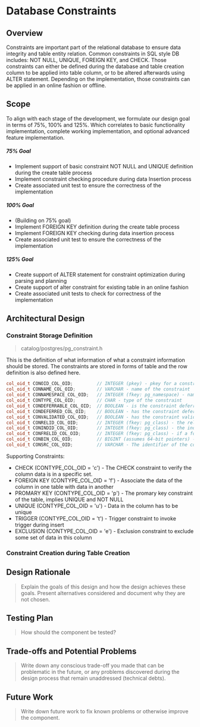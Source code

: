 # Database Constraints

## Overview

Constraints are important part of the relational database to ensure data integrity and table entity relation. Common constraints in SQL style DB includes: NOT NULL, UNIQUE, FOREIGN KEY, and CHECK. Those constraints can either be defined during the database and table creation column to be applied into table column, or to be altered afterwards using ALTER statement. Depending on the implementation, those constraints can be applied in an online fashion or offline. 

## Scope
To align with each stage of the development, we formulate our design goal in terms of 75%, 100% and 125%. Which correlates to basic functionality implementation, complete working implementation, and optional advanced feature implementation.

##### 75% Goal
* Implement support of basic constraint NOT NULL and UNIQUE definition during the create table process
* Implement constraint checking procedure during data Insertion process
* Create associated unit test to ensure the correctness of the implementation

##### 100% Goal
* (Building on 75% goal)
* Implement FOREIGN KEY definition during the create table process
* Implement FOREIGN KEY checking during data insertion process
* Create associated unit test to ensure the correctness of the implementation

##### 125% Goal
* Create support of ALTER statement for constraint optimization during parsing and planning
* Create support of alter constraint for existing table in an online fashion
* Create associated unit tests to check for correctness of the implementation

## Architectural Design

### Constraint Storage Definition
>catalog/postgres/pg_constraint.h

This is the definition of what information of what a constraint information should be stored. The constraints are stored in forms of table and the row definition is also defined here.

```C++
col_oid_t CONOID_COL_OID;         // INTEGER (pkey) - pkey for a constraint
col_oid_t CONNAME_COL_OID;        // VARCHAR - name of the constraint
col_oid_t CONNAMESPACE_COL_OID;   // INTEGER (fkey: pg_namespace) - namespace of the constraint
col_oid_t CONTYPE_COL_OID;        // CHAR - type of the constraint
col_oid_t CONDEFERRABLE_COL_OID;  // BOOLEAN - is the constraint deferrable 
col_oid_t CONDEFERRED_COL_OID;    // BOOLEAN - has the constraint deferred by default
col_oid_t CONVALIDATED_COL_OID;   // BOOLEAN - has the constraint validated
col_oid_t CONRELID_COL_OID;       // INTEGER (fkey: pg_class) - the relation id of the constraint
col_oid_t CONINDID_COL_OID;       // INTEGER (fkey: pg_class) - the index supporting this constraint, if it is UNIQUEm FK or EXCLUSION, 0 otherwise
col_oid_t CONFRELID_COL_OID;      // INTEGER (fkey: pg_class) - if a foreign key, the reference table oid, else 0
col_oid_t CONBIN_COL_OID;         // BIGINT (assumes 64-bit pointers) - if a check constraint, the internal representation of expression of check
col_oid_t CONSRC_COL_OID;         // VARCHAR - The identifier of the columns that the constraint applies to
```

Supporting Constraints:
* CHECK (CONTYPE_COL_OID = 'c') - The CHECK constraint to verify the column data is in a specific set.
* FOREIGN KEY (CONTYPE_COL_OID = 'f') - Associate the data of the column in one table with data in another
* PROMARY KEY (CONTYPE_COL_OID = 'p') - The promary key constraint of the table, implies UNIQUE and NOT NULL
* UNIQUE (CONTYPE_COL_OID = 'u') - Data in the column has to be unique
* TRIGGER (CONTYPE_COL_OID = 't') - Trigger constraint to invoke trigger during insert
* EXCLUSION (CONTYPE_COL_OID = 'e') - Exclusion constraint to exclude some set of data in this column

### Constraint Creation during Table Creation


## Design Rationale
>Explain the goals of this design and how the design achieves these goals. Present alternatives considered and document why they are not chosen.

## Testing Plan
>How should the component be tested?

## Trade-offs and Potential Problems
>Write down any conscious trade-off you made that can be problematic in the future, or any problems discovered during the design process that remain unaddressed (technical debts).

## Future Work
>Write down future work to fix known problems or otherwise improve the component.
